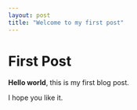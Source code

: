 ```yaml
---
layout: post
title: "Welcome to my first post"
--- 
```


# First Post

**Hello world**, this is my first blog post. 

I hope you like it.
